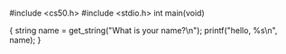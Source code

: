 #include <cs50.h>
#include <stdio.h>
           int main(void)
           
{
   string name = get_string("What is your name?\n");
   printf("hello, %s\n", name);
}
